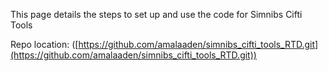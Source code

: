 This page details the steps to set up and use the code for Simnibs Cifti Tools

Repo location: ([https://github.com/amalaaden/simnibs_cifti_tools_RTD.git](https://github.com/amalaaden/simnibs_cifti_tools_RTD.git)) 

